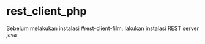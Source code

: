 # rest_client_php

Sebelum melakukan instalasi #rest-client-film, lakukan instalasi REST server java 

